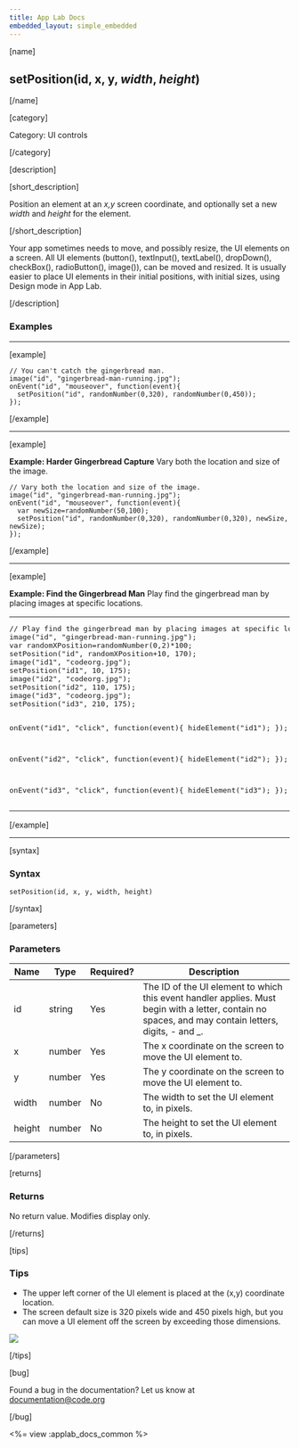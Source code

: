 ```yaml
---
title: App Lab Docs
embedded_layout: simple_embedded
---
```


[name]

## setPosition(id, x, y, *width*, *height*)

[/name]

[category]

Category: UI controls

[/category]

[description]

[short_description]

Position an element at an *x,y* screen coordinate, and optionally set a new *width* and *height* for the element.

[/short_description]

Your app sometimes needs to move, and possibly resize, the UI elements on a screen. All UI elements (button(), textInput(), textLabel(), dropDown(), checkBox(), radioButton(), image()), can be moved and resized. It is usually easier to place UI elements in their initial positions, with initial sizes, using Design mode in App Lab.

[/description]

### Examples
____________________________________________________

[example]

```
// You can't catch the gingerbread man.
image("id", "gingerbread-man-running.jpg");
onEvent("id", "mouseover", function(event){
  setPosition("id", randomNumber(0,320), randomNumber(0,450));
});
```

[/example]
____________________________________________________
[example]

**Example: Harder Gingerbread Capture** Vary both the location and size of the image. 

```
// Vary both the location and size of the image.
image("id", "gingerbread-man-running.jpg");
onEvent("id", "mouseover", function(event){
  var newSize=randomNumber(50,100);
  setPosition("id", randomNumber(0,320), randomNumber(0,320), newSize, newSize);
});
```

[/example]
____________________________________________________
[example]

**Example: Find the Gingerbread Man** Play find the gingerbread man by placing images at specific locations. 

<table>
<tr>
<td style="border-style:none; width:90%; padding:0px">
<pre>
// Play find the gingerbread man by placing images at specific locations.
image("id", "gingerbread-man-running.jpg");
var randomXPosition=randomNumber(0,2)*100;
setPosition("id", randomXPosition+10, 170);
image("id1", "codeorg.jpg");
setPosition("id1", 10, 175);
image("id2", "codeorg.jpg");
setPosition("id2", 110, 175);
image("id3", "codeorg.jpg");
setPosition("id3", 210, 175);

onEvent("id1", "click", function(event){
  hideElement("id1");
});

onEvent("id2", "click", function(event){
  hideElement("id2");
});

onEvent("id3", "click", function(event){
  hideElement("id3");
});
</pre>
</td>
<td style="border-style:none; width:10%; padding:0px">
<img src='https://images.code.org/58f0652068840389f12799f842414cc4-image-1446488807780.gif'>
</td>
</tr>
</table>

[/example]
____________________________________________________

[syntax]

### Syntax

```
setPosition(id, x, y, width, height)
```

[/syntax]

[parameters]

### Parameters

| Name  | Type | Required? | Description |
|-----------------|------|-----------|-------------|
| id | string | Yes | The ID of the UI element to which this event handler applies. Must begin with a letter, contain no spaces, and may contain letters, digits, - and _. |
| x | number | Yes | The x coordinate on the screen to move the UI element to. |
| y | number | Yes | The y coordinate on the screen to move the UI element to. |
| width | number | No | The width to set the UI element to, in pixels. |
| height | number | No | The height to set the UI element to, in pixels. |

[/parameters]

[returns]

### Returns
No return value. Modifies display only.

[/returns]

[tips]

### Tips

- The upper left corner of the UI element is placed at the (x,y) coordinate location.
- The screen default size is 320 pixels wide and 450 pixels high, but you can move a UI element off the screen by exceeding those dimensions.

<img src='https://images.code.org/7de9a1ac26ad8630ebcb92e608c3803c-image-1445616750775.jpg'>

[/tips]

[bug]

Found a bug in the documentation? Let us know at documentation@code.org

[/bug]

<%= view :applab_docs_common %>
